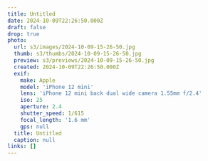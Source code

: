 ```yaml
---
title: Untitled
date: 2024-10-09T22:26:50.000Z
draft: false
drop: true
photo:
  url: s3/images/2024-10-09-15-26-50.jpg
  thumb: s3/thumbs/2024-10-09-15-26-50.jpg
  preview: s3/previews/2024-10-09-15-26-50.jpg
  created: 2024-10-09T22:26:50.000Z
  exif:
    make: Apple
    model: 'iPhone 12 mini'
    lens: 'iPhone 12 mini back dual wide camera 1.55mm f/2.4'
    iso: 25
    aperture: 2.4
    shutter_speed: 1/615
    focal_length: '1.6 mm'
    gps: null
  title: Untitled
  caption: null
links: []
---
```

